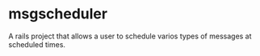 msgscheduler
============

A rails project that allows a user to schedule varios types of messages at scheduled times.